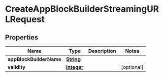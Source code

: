 

# CreateAppBlockBuilderStreamingURLRequest


## Properties

| Name | Type | Description | Notes |
|------------ | ------------- | ------------- | -------------|
|**appBlockBuilderName** | [**String**](String.md) |  |  |
|**validity** | [**Integer**](Integer.md) |  |  [optional] |



